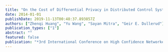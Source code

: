 ```yaml
---
title: "On the Cost of Differential Privacy in Distributed Control Systems"
date: 2014-01-01
publishDate: 2019-11-13T00:48:37.893857Z
authors: ["Zhenqi Huang", "Yu Wang", "Sayan Mitra", "Geir E. Dullerud"]
publication_types: ["1"]
abstract: ""
featured: false
publication: "*3rd International Conference on High Confidence Networked Systems (HiCoNS)*"
---
```


